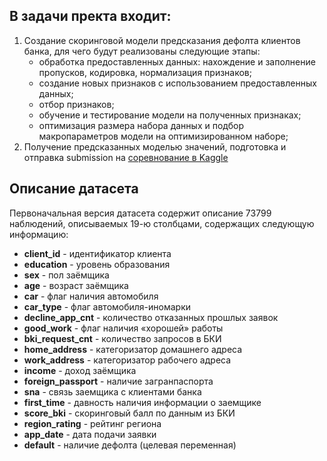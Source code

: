 ## В задачи пректа входит:
1. Создание скоринговой модели предсказания дефолта клиентов банка, для чего будут реализованы следующие этапы:
    - обработка предоставленных данных: нахождение и заполнение пропусков, кодировка, нормализация признаков;
    - создание новых признаков с использованием предоставленных данных;
    - отбор признаков;
    - обучение и тестирование модели на полученных признаках;
    - оптимизация размера набора данных и подбор макропараметров модели на оптимизированном наборе;
2. Получение предсказанных моделью значений, подготовка и отправка submission на [соревнование в Kaggle](https://www.kaggle.com/c/sf-dst-scoring)

## Описание датасета
Первоначальная версия датасета содержит описание 73799 наблюдений, описываемых 19-ю столбцами, содержащих следующую информацию:

- **client_id** - идентификатор клиента
- **education** - уровень образования
- **sex** - пол заёмщика
- **age** - возраст заёмщика
- **car** - флаг наличия автомобиля
- **car_type**	- флаг автомобиля-иномарки
- **decline_app_cnt** - количество отказанных прошлых заявок
- **good_work** - флаг наличия «хорошей» работы
- **bki_request_cnt** - количество запросов в БКИ
- **home_address** - категоризатор домашнего адреса
- **work_address** - категоризатор рабочего адреса
- **income** - доход заёмщика
- **foreign_passport** - наличие загранпаспорта
- **sna** - связь заемщика с клиентами банка
- **first_time** - давность наличия информации о заемщике
- **score_bki** - скоринговый балл по данным из БКИ
- **region_rating** - рейтинг региона
- **app_date** - дата подачи заявки
- **default** - наличие дефолта (целевая переменная)

